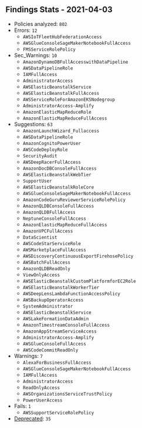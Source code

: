 ## Findings Stats - 2021-04-03

- Policies analyzed: `802`
- Errors: `12`
  - `AWSIoTFleetHubFederationAccess`
  - `AWSGlueConsoleSageMakerNotebookFullAccess`
  - `FMSServiceRolePolicy`
- Sec_Warnings: `10`
  - `AmazonDynamoDBFullAccesswithDataPipeline`
  - `AWSDataPipelineRole`
  - `IAMFullAccess`
  - `AdministratorAccess`
  - `AWSElasticBeanstalkService`
  - `AWSElasticBeanstalkFullAccess`
  - `AWSServiceRoleForAmazonEKSNodegroup`
  - `AdministratorAccess-Amplify`
  - `AmazonElasticMapReduceRole`
  - `AmazonElasticMapReduceFullAccess`
- Suggestions: `63`
  - `AmazonLaunchWizard_Fullaccess`
  - `AWSDataPipelineRole`
  - `AmazonCognitoPowerUser`
  - `AWSCodeDeployRole`
  - `SecurityAudit`
  - `AWSDeepRacerFullAccess`
  - `AmazonDocDBConsoleFullAccess`
  - `AWSElasticBeanstalkWebTier`
  - `SupportUser`
  - `AWSElasticBeanstalkRoleCore`
  - `AWSGlueConsoleSageMakerNotebookFullAccess`
  - `AmazonCodeGuruReviewerServiceRolePolicy`
  - `AmazonQLDBConsoleFullAccess`
  - `AmazonQLDBFullAccess`
  - `NeptuneConsoleFullAccess`
  - `AmazonElasticMapReduceFullAccess`
  - `AmazonVPCFullAccess`
  - `DataScientist`
  - `AWSCodeStarServiceRole`
  - `AWSMarketplaceFullAccess`
  - `AWSDiscoveryContinuousExportFirehosePolicy`
  - `AWSBatchFullAccess`
  - `AmazonQLDBReadOnly`
  - `ViewOnlyAccess`
  - `AWSElasticBeanstalkCustomPlatformforEC2Role`
  - `AWSElasticBeanstalkWorkerTier`
  - `AWSDeepLensLambdaFunctionAccessPolicy`
  - `AWSBackupOperatorAccess`
  - `SystemAdministrator`
  - `AWSElasticBeanstalkService`
  - `AWSLakeFormationDataAdmin`
  - `AmazonTimestreamConsoleFullAccess`
  - `AmazonAppStreamServiceAccess`
  - `AdministratorAccess-Amplify`
  - `AWSGlueConsoleFullAccess`
  - `AWSCodeCommitReadOnly`
- Warnings: `7`
  - `AlexaForBusinessFullAccess`
  - `AWSGlueConsoleSageMakerNotebookFullAccess`
  - `IAMFullAccess`
  - `AdministratorAccess`
  - `ReadOnlyAccess`
  - `AWSOrganizationsServiceTrustPolicy`
  - `PowerUserAccess`
- Fails: `1`
  - `AWSSupportServiceRolePolicy`
- [Deprecated](../DEPRECATED.json): `35`
